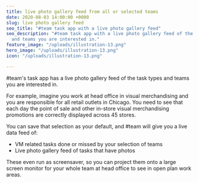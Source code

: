 ```yaml
---
title: live photo gallery feed from all or selected teams
date: 2020-08-03 14:00:00 +0000
slug: live photo gallery feed
seo_title: "#team task app with a live photo gallery feed"
seo_description: "#team task app with a live photo gallery feed of the task types
  and teams you are interested in."
feature_image: "/uploads/illustration-13.png"
hero_image: "/uploads/illustration-13.png"
icon: "/uploads/illustration-13.png"

---
```

\#team's task app has a live photo gallery feed of the task types and teams you are interested in.

For example, imagine you work at head office in visual merchandising and you are responsible for all retail outlets in Chicago.  You need to see that each day the point of sale and other in-store visual merchandising promotions are correctly displayed across 45 stores.

You can save that selection as your default, and #team will give you a live data feed of:

* VM related tasks done or missed by your selection of teams
* Live photo gallery feed of tasks that have photos

These even run as screensaver, so you can project them onto a large screen monitor for your whole team at head office to see in open plan work areas.
